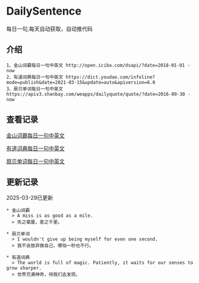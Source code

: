 # DailySentence

每日一句,每天自动获取，自动推代码

## 介绍

```
1、金山词霸每日一句中英文 http://open.iciba.com/dsapi/?date=2018-01-01 - now
2、有道词典每日一句中英文 https://dict.youdao.com/infoline?mode=publish&date=2021-03-15&update=auto&apiversion=6.0
3、扇贝单词每日一句中英文 https://apiv3.shanbay.com/weapps/dailyquote/quote/?date=2016-09-30 - now
```

## 查看记录

[金山词霸每日一句中英文](./data/iciba/)

[有道词典每日一句中英文](./data/youdao/)

[扇贝单词每日一句中英文](./data/shanbay/)

## 更新记录
2025-03-29已更新 
```
* 金山词霸
  > A miss is as good as a mile. 
  > 失之毫厘，差之千里。 

* 扇贝单词
  > I wouldn't give up being myself for even one second.
  > 我不会放弃做自己，哪怕一秒也不行。

* 有道词典
  > The world is full of magic. Patiently, it waits for our senses to grow sharper.
  > 世界充满神奇，待我们去发现。

```
